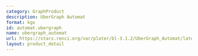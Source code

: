 ```yaml
---
category: GraphProduct
description: UberGraph Automat
format: kgx
id: automat.ubergraph
name: ubergraph_automat
url: https://stars.renci.org/var/plater/bl-3.1.2/UberGraph_Automat/latest/kgx_files
layout: product_detail
---
```

